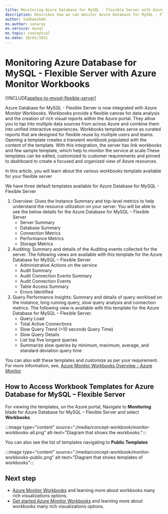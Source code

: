 ```yaml
---
title: Monitoring Azure Database for MySQL - Flexible Server with Azure Monitor Workbooks
description: Describes how we can monitor Azure Database for MySQL - Flexible Server with Azure Monitor Workbooks.
author: SudheeshGH
ms.author: sunaray
ms.service: mysql
ms.topic: conceptual
ms.date: 10/01/2021
---
```

# Monitoring Azure Database for MySQL - Flexible Server with Azure Monitor Workbooks

[!INCLUDE[applies-to-mysql-flexible-server](../includes/applies-to-mysql-flexible-server.md)]

Azure Database for MySQL - Flexible Server is now integrated with Azure Monitor Workbooks. Workbooks provide a flexible canvas for data analysis and the creation of rich visual reports within the Azure portal. They allow you to tap into multiple data sources from across Azure and combine them into unified interactive experiences. Workbooks templates serve as curated reports that are designed for flexible reuse by multiple users and teams. Opening a template creates a transient workbook populated with the content of the template. With this integration, the server has link workbooks and few sample template, which help to monitor the service at scale.These templates can be edited, customized to customer requirements and pinned to dashboard to create a focused and organized view of Azure resources.
 
In this article, you will learn about the various workbooks template available for your flexible server

We have three default templates available for Azure Database for MySQL - Flexible Server
 
1.	Overview: Gives the Instance Summary and  top-level metrics to help understand the resource utilization on your server. You will be able to see the below details for the Azure Database for MySQL – Flexible Server
    * Server Summary 
    * Database Summary
    * Connection Metrics 
    * Performance Metrics 
    * Storage Metrics 
2. Auditing: Summary and details of the Auditing events collected for the server. The following views are available with this template for the Azure Database for MySQL – Flexible Server
    * Administrative Actions on the service
    * Audit Summary
    * Audit Connection Events Summary
    * Audit Connection Events
    * Table Access Summary
    * Errors Identified
3. Query Performance Insights: Summary and details of query workload on the instance, long running query, slow query analysis and connection metrics. The following view is available with this template for the Azure Database for MySQL – Flexible Server.
    * Query Load
    * Total Active Connections
    * Slow Query Trend (>10 seconds Query Time)
    * Slow Query Details
    * List top five longest queries
    * Summarize slow queries by minimum, maximum, average, and standard deviation query time

You can also edit these templates and customize as per your requirement. For more information, see, [Azure Monitor Workbooks Overview - Azure Monitor](../../azure-monitor/visualize/workbooks-overview.md#editing-mode)

 ## How to Access Workbook Templates for Azure Database for MySQL – Flexible Server

For viewing the templates, on the Azure portal, Navigate to **Monitoring** blade for Azure Database for MySQL – Flexible Server and select **Workbooks**.

:::image type="content" source="./media/concept-workbook/monitor-workbooks-all.png" alt-text="Diagram that shows the workbooks.":::

You can also see the list of templates navigating to **Public Templates**

:::image type="content" source="./media/concept-workbook/monitor-workbooks-public.png" alt-text="Diagram that shows templates of workbooks":::


## Next step
- [Azure Monitor Workbooks](../../azure-monitor/visualize/workbooks-access-control.md) and learning more about workbooks many rich visualizations options.
- [Get started Azure Monitor Workbooks](../../azure-monitor/visualize/workbooks-overview.md#visualizations) and learning more about workbooks many rich visualizations options.
